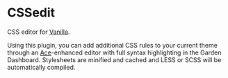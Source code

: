 # CSSedit #

CSS editor for [Vanilla](https://github.com/vanilla/vanilla).

Using this plugin, you can add additional CSS rules to your current theme through an [Ace](http://ace.c9.io/)-enhanced editor with full syntax highlighting in the Garden Dashboard. Stylesheets are minified and cached and LESS or SCSS will be automatically compiled.